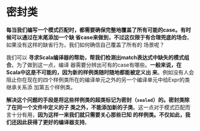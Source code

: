 密封类
===================================================================================
**每当我们编写一个模式匹配时，都需要确保完整地覆盖了所有可能的case。有时候可以通过在末尾添加一个缺
省case来做到，不过这仅限于有合理兜底的场合**。如果没有这样的缺省行为，我们如何确信自己覆盖了所有的
场景呢？

我们可以 **寻求Scala编译器的帮助，帮我们检测出match表达式中缺失的模式组合**。为了做到这一点，编译
器需要分辨出可有的case有哪些。**一般来说，在Scala中这是不可能的，因为新的样例类随时随地都能被定义出
来**。例如没有人会阻止你在现在的四个样例类所在的编译单元之外的另一个编译单元中给Expr的类继承关系添
加第五个样例类。

**解决这个问题的手段是将这些样例类的超类标记为密封（`sealed`）的。密封类除了在同一个文件中定义的子
类之外，不能添加新的子类**。这一点对于模式匹配而言十分有用，**因为这样一来我们就只需要关心那些已知
的样例类。不仅如此，我们还因此获得了更好的编译器支持**。